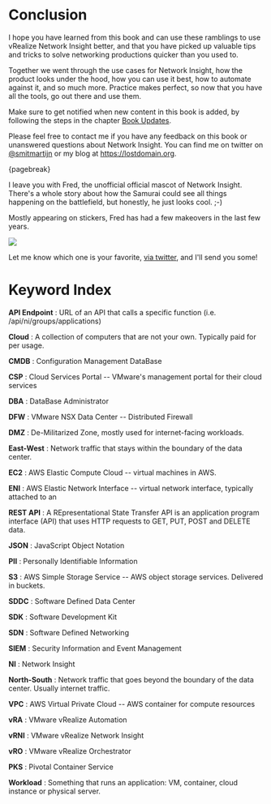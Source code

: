 # Conclusion
I hope you have learned from this book and can use these ramblings to use vRealize Network Insight better, and that you have picked up valuable tips and tricks to solve networking productions quicker than you used to.

Together we went through the use cases for Network Insight, how the product looks under the hood, how you can use it best, how to automate against it, and so much more. Practice makes perfect, so now that you have all the tools, go out there and use them.

Make sure to get notified when new content in this book is added, by following the steps in the chapter [Book Updates](#book-updates).

Please feel free to contact me if you have any feedback on this book or unanswered questions about Network Insight. You can find me on twitter on [\@smitmartijn](https://twitter.com/smitmartijn) or my blog at <https://lostdomain.org>.

{pagebreak}

I leave you with Fred, the unofficial official mascot of Network Insight. There's a whole story about how the Samurai could see all things happening on the battlefield, but honestly, he just looks cool. ;-)

Mostly appearing on stickers, Fred has had a few makeovers in the last few years.

![](images/ch-11/vrni-stickers-fred.png)

Let me know which one is your favorite, [via twitter](https://twitter.com/smitmartijn), and I'll send you some!

# Keyword Index

**API Endpoint**
: URL of an API that calls a specific function (i.e. /api/ni/groups/applications)

**Cloud**
: A collection of computers that are not your own. Typically paid for per usage.

**CMDB**
: Configuration Management DataBase

**CSP**
: Cloud Services Portal -- VMware's management portal for their cloud services

**DBA**
: DataBase Administrator

**DFW**
: VMware NSX Data Center -- Distributed Firewall

**DMZ**
: De-Militarized Zone, mostly used for internet-facing workloads.

**East-West**
: Network traffic that stays within the boundary of the data center.

**EC2**
: AWS Elastic Compute Cloud -- virtual machines in AWS.

**ENI**
: AWS Elastic Network Interface -- virtual network interface, typically attached to an

**REST API**
: A REpresentational State Transfer API is an application program interface (API) that uses HTTP requests to GET, PUT, POST and DELETE data.

**JSON**
: JavaScript Object Notation

**PII**
: Personally Identifiable Information

**S3**
: AWS Simple Storage Service -- AWS object storage services. Delivered in buckets.

**SDDC**
: Software Defined Data Center

**SDK**
: Software Development Kit

**SDN**
: Software Defined Networking

**SIEM**
: Security Information and Event Management

**NI**
: Network Insight

**North-South**
: Network traffic that goes beyond the boundary of the data center. Usually internet traffic.

**VPC**
: AWS Virtual Private Cloud -- AWS container for compute resources

**vRA**
: VMware vRealize Automation

**vRNI**
: VMware vRealize Network Insight

**vRO**
: VMware vRealize Orchestrator

**PKS**
: Pivotal Container Service

**Workload**
: Something that runs an application: VM, container, cloud instance or physical server.
